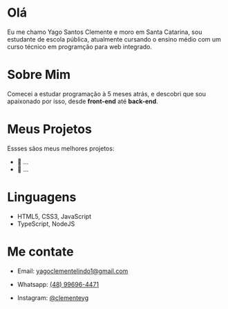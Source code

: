 <h1>Olá</h1> 
<p>Eu me chamo Yago Santos Clemente e moro em Santa Catarina, sou estudante de escola pública, atualmente cursando o ensino médio com um curso técnico em programção para web integrado.</p>

<h1> Sobre Mim </h1>
<p> Comecei a estudar programação à 5 meses atrás, e descobri que sou apaixonado por isso, desde <strong>front-end</strong> até <strong>back-end</strong>. </p>

<h1> Meus Projetos </h1>
<p> Essses sãos meus melhores projetos:</p>
<ul>
  <li>
    🎨 ...
  </li>
  <li>
    📃 ...
  </li>
</ul>
<h1>
  Linguagens
</h1>
<p>
  <ul>
    <li>
      HTML5, CSS3, JavaScript
    </li>
    <li>
      TypeScript, NodeJS
    </li>
  </ul>
  <h1>
    Me contate
  </h1>
  <ul>
    <li>
      <p>Email: <a href="mailto:yagoclementelindo1@gmail.com" target="_blank">yagoclementelindo1@gmail.com</a></p>
    </li>
    <li>
      <p>Whatsapp: <a href="https://wa.me/5548996964471" target="_blank">(48) 99696-4471</a></p>
    </li>
    <li>
      Instagram: <a href="https://www.instagram.com/clemente.yg target="_blank">@clementeyg</a>
    </li>
  </ul>
</p>
  


  









